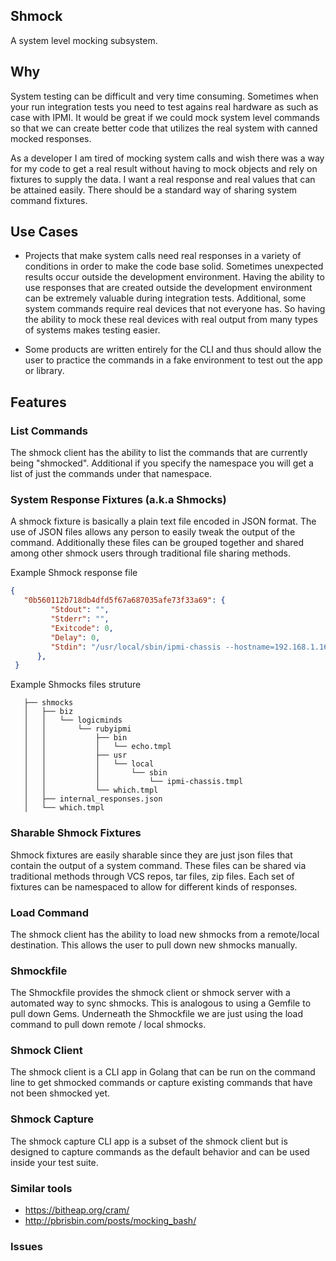 ## Shmock
A system level mocking subsystem.

## Why
System testing can be difficult and very time consuming.  Sometimes when your run integration tests you need to test
agains real hardware as such as case with IPMI.  It would be great if
we could mock system level commands so that we can create better code that utilizes the real system with canned mocked responses.

As a developer I am tired of mocking system calls and wish there was a way for my code to get a real result without
having to mock objects and rely on fixtures to supply the data.  I want a real response and real values that can be attained
easily.  There should be a standard way of sharing system command fixtures.

## Use Cases
* Projects that make system calls need real responses in a variety of conditions in order to make the code base solid.  Sometimes
  unexpected results occur outside the development environment.  Having the ability to use responses that are created outside
  the development environment can be extremely valuable during integration tests.  Additional, some system commands require
  real devices that not everyone has.  So having the ability to mock these real devices with real output from many types of systems
  makes testing easier.

* Some products are written entirely for the CLI and thus should allow the user to practice the commands in a fake environment
  to test out the app or library.

## Features

### List Commands
The shmock client has the ability to list the commands that are currently being "shmocked".  Additional if you specify the
namespace you will get a list of just the commands under that namespace.

### System Response Fixtures (a.k.a Shmocks)
A shmock fixture is basically a plain text file encoded in JSON format.  The use of JSON files allows any person to easily
tweak the output of the command.  Additionally these files can be grouped together and shared among other shmock users through
traditional file sharing methods.

Example Shmock response file

```json
{
   "0b560112b718db4dfd5f67a687035afe73f33a69": {
         "Stdout": "",
         "Stderr": "",
         "Exitcode": 0,
         "Delay": 0,
         "Stdin": "/usr/local/sbin/ipmi-chassis --hostname=192.168.1.16 --chassis-identify=5 --config-file=/var/folders/h6/v6nv76td37s7vqj902_z59kh0000gn/T/20150323-59411-f3rtjv --driver-type=LAN_2_0"
      },
 }
```

Example Shmocks files struture

```shell
   ├── shmocks
   │   ├── biz
   │   │   └── logicminds
   │   │       └── rubyipmi
   │   │           ├── bin
   │   │           │   └── echo.tmpl
   │   │           ├── usr
   │   │           │   └── local
   │   │           │       └── sbin
   │   │           │           └── ipmi-chassis.tmpl
   │   │           └── which.tmpl
   │   ├── internal_responses.json
   │   └── which.tmpl

```

### Sharable Shmock Fixtures
Shmock fixtures are easily sharable since they are just json files that contain the output of a system command.  These files
can be shared via traditional methods through VCS repos, tar files, zip files.  Each set of fixtures can be namespaced
to allow for different kinds of responses.

### Load Command
The shmock client has the ability to load new shmocks from a remote/local destination.  This allows the user to pull
down new shmocks manually.

### Shmockfile
The Shmockfile provides the shmock client or shmock server with a automated way to sync shmocks.  This is analogous to using a Gemfile to pull down Gems.
Underneath the Shmockfile we are just using the load command to pull down remote / local shmocks.

### Shmock Client
The shmock client is a CLI app in Golang that can be run on the command line to get shmocked commands or capture existing
commands that have not been shmocked yet.

### Shmock Capture
The shmock capture CLI app is a subset of the shmock client but is designed to capture commands as the default behavior
and can be used inside your test suite.

### Similar tools
* https://bitheap.org/cram/
* http://pbrisbin.com/posts/mocking_bash/

### Issues
